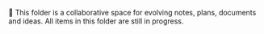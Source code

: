 :memo: This folder is a collaborative space for evolving notes, plans, documents and ideas. All items in this folder are still in progress.
